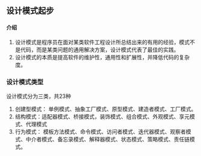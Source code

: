 ## 设计模式起步  
#### 介绍 
1. 设计模式是程序员在面对某类软件工程设计所总结出来的有用的经验，模式不是代码，而是某类问题的通用解决方案，设计模式代表了最佳的实践。  
2. 设计模式的本质是提高软件的维护性，通用性和扩展性，并降低代码的复杂度。  
### 设计模式类型  
 设计模式分为三类，共23种  
1. 创建型模式： 单例模式、抽象工厂模式、原型模式、建造者模式、工厂模式。
2. 结构模式：适配器模式、桥接模式，装饰模式、组合模式、外观模式、享元模式、代理模式
3. 行为模式： 模板方法模式、命令模式、访问者模式、迭代器模式、观察者模式、中介者模式、备忘录模式、解释器模式、状态模式、策略模式、责任链模式。